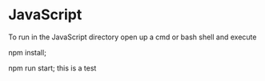 # JavaScript
To run in the JavaScript directory open up a cmd or bash shell and execute 

npm install;

npm run start;
this is a test